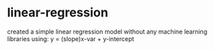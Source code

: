 # linear-regression

created a simple linear regression model without any machine learning libraries
using: y = (slope)x-var + y-intercept
